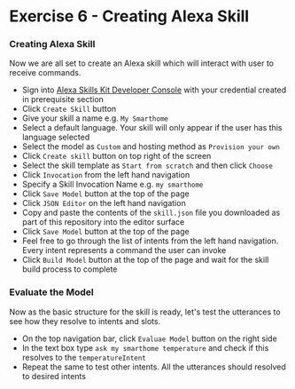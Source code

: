 # Exercise 6 - Creating Alexa Skill

### Creating Alexa Skill
Now we are all set to create an Alexa skill which will interact with user to receive commands.

- Sign into [Alexa Skills Kit Developer Console](https://developer.amazon.com/alexa/console/ask) with your credential created in prerequisite section
- Click `Create Skill` button
- Give your skill a name e.g. `My Smarthome`
- Select a default language. Your skill will only appear if the user has this language selected
- Select the model as `Custom` and hosting method as `Provision your own`
- Click `Create skill` button on top right of the screen
- Select the skill template as `Start from scratch` and then click `Choose`
- Click `Invocation` from the left hand navigation
- Specify a Skill Invocation Name e.g. `my smarthome`
- Click `Save Model` button at the top of the page
- Click `JSON Editor` on the left hand navigation
- Copy and paste the contents of the `skill.json` file you downloaded as part of this repository into the editor surface
- Click `Save Model` button at the top of the page
- Feel free to go through the list of intents from the left hand navigation. Every intent represents a command the user can invoke
- Click `Build Model` button at the top of the page and wait for the skill build process to complete


### Evaluate the Model

Now as the basic structure for the skill is ready, let's test the utterances to see how they resolve to intents and slots. 

- On the top navigation bar, click `Evaluae Model` button on the right side
- In the text box type `ask my smarthome temperature` and check if this resolves to the `temperatureIntent`	
- Repeat the same to test other intents. All the utterances should resolved to desired intents
